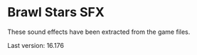 # Brawl Stars SFX
These sound effects have been extracted from the game files.

Last version: 16.176
